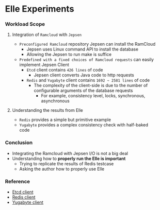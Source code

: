 # Elle Experiments 

### Workload Scope 

1. Integration of `Ramcloud` with `Jepsen` 
    - `Preconfigured Ramcloud` repository Jepsen can install the RamCloud
        - Jepsen uses Linux command API to install the database 
        - Allowing the Jepsen to run make is suffice
    - `Predefined with a fixed choices of Ramcloud requests` can easily implement Jepsen Client 
        - `Etcd` client contains `426 lines` of code
            - Jepsen client converts Java code to http requests
        -  `Redis` and `Yugabyte` client contains `1692 ~ 2581 lines` of code
            - The complexity of the client-side is due to the number of configurable arguments of the database requests 
                - For example, consistency level, locks, synchronous, asynchronous
     
2. Understanding the results from Elle
    - `Redis` provides a simple but primitive example  
    - `Yugabyte` provides a complex consistency check with half-baked code 

### Conclusion 
- Integrating the Ramcloud with Jepsen I/O is not a big deal 
- Understanding how to **properly run the Elle is important**
    - Trying to replicate the results of Redis testcase 
    - Asking the author how to properly use Elle


### Reference 
- [Etcd client](https://github.com/aphyr/verschlimmbesserung)
- [Redis client](https://github.com/ptaoussanis/carmine)
- [Yugabyte client](https://github.com/yugabyte/cassaforte)

